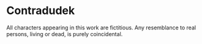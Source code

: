 # Contradudek

All characters appearing in this work are fictitious. Any resemblance to real persons, living or dead, is purely coincidental.